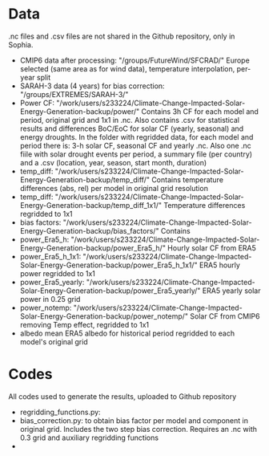 # Data
.nc files and .csv files are not shared in the Github repository, only in Sophia. 

- CMIP6 data after processing: "/groups/FutureWind/SFCRAD/" Europe selected (same area as for wind data), temperature interpolation, per-year split
- SARAH-3 data (4 years) for bias correction: "/groups/EXTREMES/SARAH-3/"
- Power CF: "/work/users/s233224/Climate-Change-Impacted-Solar-Energy-Generation-backup/power/"
Contains 3h CF for each model and period, original grid and 1x1 in .nc. Also contains .csv for statistical results and differences BoC/EoC for solar CF (yearly, seasonal) and energy droughts. 
In the folder with regridded data, for each model and period there is: 3-h solar CF, seasonal CF and yearly .nc. Also one .nc fiile with solar drought events per period, a summary file (per country) and a .csv (location, year, season, start month, duration)
- temp_diff: "/work/users/s233224/Climate-Change-Impacted-Solar-Energy-Generation-backup/temp_diff/"
Contains temperature differences (abs, rel) per model in original grid resolution
- temp_diff: "/work/users/s233224/Climate-Change-Impacted-Solar-Energy-Generation-backup/temp_diff_1x1/"
Temperature differences regridded to 1x1
- bias factors: "/work/users/s233224/Climate-Change-Impacted-Solar-Energy-Generation-backup/bias_factors/"
Contains 
- power_Era5_h: "/work/users/s233224/Climate-Change-Impacted-Solar-Energy-Generation-backup/power_Era5_h/"
Hourly solar CF from ERA5
- power_Era5_h_1x1: "/work/users/s233224/Climate-Change-Impacted-Solar-Energy-Generation-backup/power_Era5_h_1x1/"
ERA5 hourly power regridded to 1x1
- power_Era5_yearly: "/work/users/s233224/Climate-Change-Impacted-Solar-Energy-Generation-backup/power_Era5_yearly/"
ERA5 yearly solar power in 0.25 grid
- power_notemp: "/work/users/s233224/Climate-Change-Impacted-Solar-Energy-Generation-backup/power_notemp/"
Solar CF from CMIP6 removing Temp effect, regridded to 1x1
- albedo
mean ERA5 albedo for historical period regridded to each model's original grid


# Codes
All codes used to generate the results, uploaded to Github repository

- regridding_functions.py: 
- bias_correction.py: to obtain bias factor per model and component in original grid. Includes the two step bias correction. Requires an .nc with 0.3 grid and auxiliary regridding functions 
- 